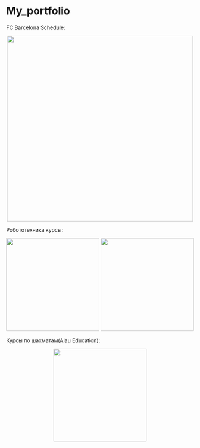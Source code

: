 # My_portfolio


FC Barcelona Schedule:
<p align="center">
  <img src="https://github.com/user-attachments/assets/9897fabf-1a02-48d0-9699-a565c4f9de66" width="500">
</p>

Робототехника курсы:
<p align="center">
  <img src="https://github.com/user-attachments/assets/f03feab3-b076-44e1-bc10-668d87af193f" width="250">
  <img src="https://github.com/user-attachments/assets/06d21653-7793-40d7-ad9e-bf54d41a31bd" width="250">
</p>

Курсы по шахматам(Alau Education):
<p align="center">
  <img src="https://github.com/user-attachments/assets/9897fabf-1a02-48d0-9699-a565c4f9de66" width="250">
</p>
